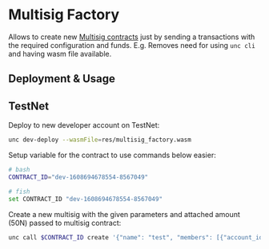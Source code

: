 # Multisig Factory

Allows to create new [Multisig contracts](../multisig) just by sending a transactions with the required configuration and funds.
E.g. Removes need for using `unc cli` and having wasm file available.

## Deployment & Usage

## TestNet

Deploy to new developer account on TestNet:

```sh
unc dev-deploy --wasmFile=res/multisig_factory.wasm
```

Setup variable for the contract to use commands below easier:

```sh
# bash
CONTRACT_ID="dev-1608694678554-8567049"

# fish
set CONTRACT_ID "dev-1608694678554-8567049"
```

Create a new multisig with the given parameters and attached amount (50N) passed to multisig contract:

```sh
unc call $CONTRACT_ID create '{"name": "test", "members": [{"account_id": "illia"}, {"account_id": "testmewell.testnet"}, {"public_key": "ed25519:Eg2jtsiMrprn7zgKKUk79qM1hWhANsFyE6JSX4txLEuy"}], "num_confirmations": 1}'  --accountId $CONTRACT_ID --amount 50 --gas 100000000000000
```
